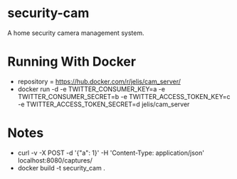 # security-cam
A home security camera management system.

Running With Docker
==================
* repository = https://hub.docker.com/r/jelis/cam_server/
* docker run -d -e TWITTER_CONSUMER_KEY=a -e TWITTER_CONSUMER_SECRET=b -e TWITTER_ACCESS_TOKEN_KEY=c -e TWITTER_ACCESS_TOKEN_SECRET=d jelis/cam_server

Notes
=====
- curl -v -X POST -d '{"a": 1}' -H 'Content-Type: application/json' localhost:8080/captures/
- docker build -t security_cam .



